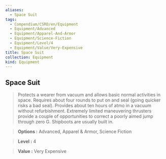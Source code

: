 ```yaml
---
aliases:
  - Space Suit
tags:
  - Compendium/CSRD/en/Equipment
  - Equipment/Advanced
  - Equipment/Apparel-And-Armor
  - Equipment/Science-Fiction
  - Equipment/Level/4
  - Equipment/Value/Very-Expensive
title: Space Suit
collection: Equipment
kind: Equipment
---
```

## Space Suit    
    
>Protects a wearer from vacuum and allows basic normal activities in space. Requires about four rounds to put on and seal (going quicker risks a bad seal). Provides about ten hours of atmo in a vacuum without refurbishment. Extremely limited maneuvering thrusters provide a couple of opportunities to correct a poorly aimed jump through zero G. Shipboots are usually built in.    
> **Options :** Advanced, Apparel & Armor, Science Fiction    
> **Level :** 4    
> **Value :** Very Expensive
